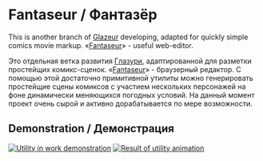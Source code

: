 # Fantaseur / Фантазёр
This is another branch of [Glazeur](http://github.com/Alikberov/Glazeur) developing, adapted for quickly simple comics movie markup.
«[Fantaseur](http://htmlpreview.github.io/?http://github.com/Alikberov/Fantaseur/blob/master/Fantaseur.html)» - useful web-editor.

Это отдельная ветка развития [Глазури](http://github.com/Alikberov/Glazeur), адаптированной для разметки простейщих комикс-сценок.
«[Fantaseur](http://htmlpreview.github.io/?http://github.com/Alikberov/Fantaseur/blob/master/Fantaseur.html)» - браузерный редактор.
С помощью этой достаточно примитивной утилиты можно генерировать простейщие сцены комиксов с участием нескольких персонажей на фоне динамически меняющихся погодных условий.
На данный момент проект очень сырой и активно дорабатывается по мере возможности.
## Demonstration / Демонстрация
[![Utility in work demonstration](https://img.youtube.com/vi/6jYxeS9G8yc/1.jpg)](http://youtu.be/6jYxeS9G8yc)
[![Result of utility animation](https://img.youtube.com/vi/d0GcFAyUQEs/1.jpg)](http://youtu.be/d0GcFAyUQEs)
